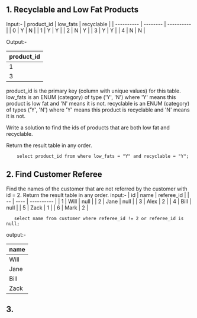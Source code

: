 ## 1. Recyclable and Low Fat Products
Input:-
| product_id | low_fats | recyclable |
| ---------- | -------- | ---------- |
| 0          | Y        | N          |
| 1          | Y        | Y          |
| 2          | N        | Y          |
| 3          | Y        | Y          |
| 4          | N        | N          |

Output:-

| product_id |
| ---------- |
| 1          |
| 3          |

product_id is the primary key (column with unique values) for this table.
low_fats is an ENUM (category) of type ('Y', 'N') where 'Y' means this product is low fat and 'N' means it is not.
recyclable is an ENUM (category) of types ('Y', 'N') where 'Y' means this product is recyclable and 'N' means it is not.
 

Write a solution to find the ids of products that are both low fat and recyclable.

Return the result table in any order.

        select product_id from where low_fats = "Y" and recyclable = "Y";

## 2. Find Customer Referee
Find the names of the customer that are not referred by the customer with id = 2.
Return the result table in any order.
input:-
| id | name | referee_id |
| -- | ---- | ---------- |
| 1  | Will | null       |
| 2  | Jane | null       |
| 3  | Alex | 2          |
| 4  | Bill | null       |
| 5  | Zack | 1          |
| 6  | Mark | 2          |

       select name from customer where referee_id != 2 or referee_id is null;

output:-

| name |
| ---- |
| Will |
| Jane |
| Bill |
| Zack |

## 3. 
